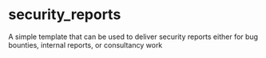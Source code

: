 # security_reports
A simple template that can be used to deliver security reports either for bug bounties, internal reports, or consultancy work
